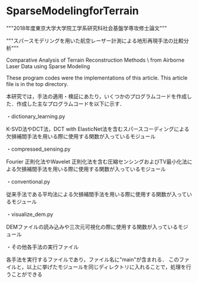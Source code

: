 # SparseModelingforTerrain

"""2018年度東京大学大学院工学系研究科社会基盤学専攻修士論文"""

"""スパースモデリングを用いた航空レーザー計測による地形再現手法の比較分析"""

Comparative Analysis of Terrain Reconstruction Methods \\ from Airborne Laser Data using Sparse Modeling


These program codes were the implementations of this article.
This article file is in the top directory.

本研究では，手法の適用・検証にあたり，いくつかのプログラムコードを作成した．作成した主なプログラムコードを以下に示す．

・dictionary_learning.py

K-SVD法やDCT法，DCT with ElasticNet法を含むスパースコーディングによる欠損補間手法を用いる際に使用する関数が入っているモジュール


・compressed_sensing.py

Fourier 正則化法やWavelet 正則化法を含む圧縮センシングおよびTV最小化法による欠損補間手法を用いる際に使用する関数が入っているモジュール


・conventional.py

従来手法である平均法による欠損補間手法を用いる際に使用する関数が入っているモジュール


・visualize_dem.py

DEMファイルの読み込みや三次元可視化の際に使用する関数が入っているモジュール


・その他各手法の実行ファイル

各手法を実行するファイルであり，ファイル名に"main"が含まれる．
このファイルと，以上に挙げたモジュールを同じディレクトリに入れることで，処理を行うことができる



